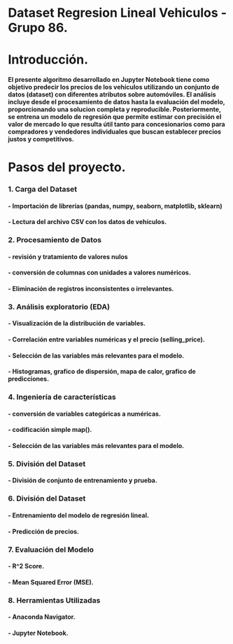 # Dataset Regresion Lineal Vehiculos - Grupo 86.

# Introducción.
#### El presente algoritmo desarrollado en Jupyter Notebook tiene como objetivo predecir los precios de los vehículos utilizando un conjunto de datos (dataset) con diferentes atributos sobre automóviles. El análisis incluye desde el procesamiento de datos hasta la evaluación del modelo, proporcionando una solucion completa y reproducible. Posteriormente, se entrena un modelo de regresión que permite estimar con precisión el valor de mercado lo que resulta útil tanto para concesionarios como para compradores y vendedores individuales que buscan establecer precios justos y competitivos. 

# Pasos del proyecto.
### 1. Carga del Dataset
#### - Importación de librerías (pandas, numpy, seaborn, matplotlib, sklearn)
#### - Lectura del archivo CSV con los datos de vehículos.

### 2. Procesamiento de Datos
#### - revisión y tratamiento de valores nulos
#### - conversión de columnas con unidades a valores numéricos.
#### - Eliminación de registros inconsistentes o irrelevantes.

### 3. Análisis exploratorio (EDA)
#### - Visualización de la distribución de variables.
#### - Correlación entre variables numéricas y el precio (selling_price).
#### - Selección de las variables más relevantes para el modelo.
#### - Histogramas, grafico de dispersión, mapa de calor, grafico de predicciones.

### 4. Ingeniería de características
#### - conversión de variables categóricas a numéricas.
#### - codificación simple map().
#### - Selección de las variables más relevantes para el modelo.

### 5. División del Dataset
#### - División de conjunto de entrenamiento y prueba.

### 6. División del Dataset
#### - Entrenamiento del modelo de regresión lineal.
#### - Predicción de precios.

### 7. Evaluación del Modelo
#### - R^2 Score.
#### - Mean Squared Error (MSE).

### 8. Herramientas Utilizadas
#### - Anaconda Navigator.
#### - Jupyter Notebook.

